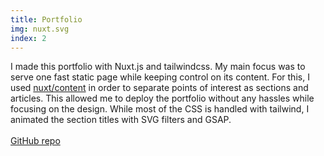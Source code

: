 ```yaml
---
title: Portfolio
img: nuxt.svg
index: 2
---
```


I made this portfolio with Nuxt.js and tailwindcss. My main focus was to serve one fast static page while keeping control on its content. For this, I used [nuxt/content](https://content.nuxtjs.org/fr/) in order to separate points of interest as sections and articles. This allowed me to deploy the portfolio without any hassles while focusing on the design. While most of the CSS is handled with tailwind, I animated the section titles with SVG filters and GSAP.\
&nbsp;\
[GitHub repo](https://github.com/benjamincloquet/portfolio)
